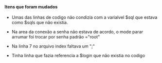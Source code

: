 #### Itens que foram mudados

* Umas das linhas de codigo não condizia com a varialvel $sql que estava como $sqls que não existia.

* Na area da conexão a senha não estava de acordo, o mode parar arrumar foi trocar por senha padrão ="root"

* Na linha 7 no arquivo index faltava um ";"

* Tinha linha que fazia referencia a $login que não existia no codigo

